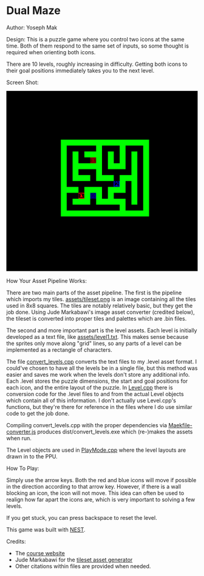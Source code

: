 # Dual Maze

Author: Yoseph Mak

Design: This is a puzzle game where you control two icons at the same time. Both of them respond to the same set of inputs, so some thought is required when orienting both icons.

There are 10 levels, roughly increasing in difficulty. Getting both icons to their goal positions immediately takes you to the next level.

Screen Shot:

![Screen Shot of Level 9](screenshot.png)

How Your Asset Pipeline Works:

There are two main parts of the asset pipeline. The first is the pipeline which imports my tiles. [assets/tileset.png](assets/tileset.png) is an image containing all the tiles used in 8x8 squares. The tiles are notably relatively basic, but they get the job done. Using Jude Markabawi's image asset converter (credited below), the tileset is converted into proper tiles and palettes which are .bin files.

The second and more important part is the level assets. Each level is initially developed as a text file, like [assets/level1.txt](assets/level1.txt). This makes sense because the sprites only move along "grid" lines, so any parts of a level can be implemented as a rectangle of characters.

The file [convert_levels.cpp](convert_levels.cpp) converts the text files to my .level asset format. I could've chosen to have all the levels be in a single file, but this method was easier and saves me work when the levels don't store any additional info. Each .level stores the puzzle dimensions, the start and goal positions for each icon, and the entire layout of the puzzle. In [Level.cpp](Level.cpp) there is conversion code for the .level files to and from the actual Level objects which contain all of this information. I don't actually use Level.cpp's functions, but they're there for reference in the files where I do use similar code to get the job done.

Compiling convert_levels.cpp witih the proper dependencies via [Maekfile-converter.js](Maekfile-converter.js) produces dist/convert_levels.exe which (re-)makes the assets when run.

The Level objects are used in [PlayMode.cpp](PlayMode.cpp) where the level layouts are drawn in to the PPU.

How To Play:

Simply use the arrow keys. Both the red and blue icons will move if possible in the direction according to that arrow key. However, if there is a wall blocking an icon, the icon will not move. This idea can often be used to realign how far apart the icons are, which is very important to solving a few levels.

If you get stuck, you can press backspace to reset the level.

This game was built with [NEST](NEST.md).

Credits:
- The [course website](http://graphics.cs.cmu.edu/courses/15-466-f24)
- Jude Markabawi for the [tileset asset generator](asset_gen.py)
- Other citations within files are provided when needed.